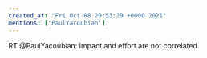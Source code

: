 ```yaml
---
created_at: "Fri Oct 08 20:53:29 +0000 2021"
mentions: ['PaulYacoubian']
---
```


RT @PaulYacoubian: Impact and effort are not correlated.